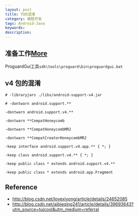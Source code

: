 ```yaml
---
layout: post
title: 代码混淆
category: 编程开发
tags: Android-Java
keywords: 
description: 
---
```


## 准备工作[More](http://blog.csdn.net/p106786860/article/details/12168703)

ProguardGui工具`sdk\tools\proguard\bin\proguardgui.bat`

## v4 包的混淆

```
# -libraryjars ./libs/android-support-v4.jar

# -dontwarn android.support.**

-dontwarn android.support.v4.**

-dontwarn **CompatHoneycomb

-dontwarn **CompatHoneycombMR2

-dontwarn **CompatCreatorHoneycombMR2

-keep interface android.support.v4.app.** { *; }

-keep class android.support.v4.** { *; }

-keep public class * extends android.support.v4.**

-keep public class * extends android.app.Fragment
```

## Reference

* <http://blog.csdn.net/lovexjyong/article/details/24652085>
* <http://blog.csdn.net/aibieqing241/article/details/39693643?utm_source=tuicool&utm_medium=referral>
